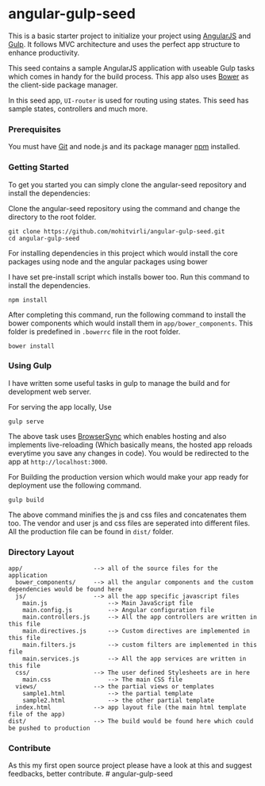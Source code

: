 # angular-gulp-seed

This is a basic starter project to initialize your project using [AngularJS](http://angularjs.org/) and [Gulp](http://gulpjs.com/). It follows MVC architecture and uses the perfect app structure to enhance productivity.

This seed contains a sample AngularJS application with useable Gulp tasks which comes in handy for the build process. This app also uses [Bower](https://bower.io/) as the client-side package manager.

In this seed app, `UI-router` is used for routing using states. This seed has sample states, controllers and much more.

### Prerequisites

You must have [Git](http://git-scm.com/) and node.js and its package manager [npm](http://nodejs.org/) installed.

### Getting Started

To get you started you can simply clone the angular-seed repository and install the dependencies:

Clone the angular-seed repository using the command and change the directory to the root folder.

```
git clone https://github.com/mohitvirli/angular-gulp-seed.git
cd angular-gulp-seed
```

For installing dependencies in this project which would install the core packages using node and the angular packages using bower

I have set pre-install script which installs bower too. Run this command to install the dependencies.

```
npm install
```
After completing this command, run the following command to install the bower components which would install them in `app/bower_components`. This folder is predefined in `.bowerrc` file in the root folder.

```
bower install
```

### Using Gulp

I have written some useful tasks in gulp to manage the build and for development web server.

For serving the app locally, Use

```
gulp serve
```

The above task uses [BrowserSync](https://www.browsersync.io/) which enables hosting and also implements live-reloading (Which basically means, the hosted app reloads everytime you save any changes in code). You would be redirected to the app at `http://localhost:3000`.

For Building the production version which would make your app ready for deployment use the following command.

```
gulp build
```

The above command minifies the js and css files and concatenates them too. The vendor and user js and css files are seperated into different files. All the production file can be found in `dist/` folder. 


### Directory Layout

```
app/                    --> all of the source files for the application
  bower_components/     --> all the angular components and the custom dependencies would be found here
  js/           		--> all the app specific javascript files
  	main.js             	--> Main JavaScript file
  	main.config.js      	--> Angular configuration file
  	main.controllers.js 	--> All the app controllers are written in this file
  	main.directives.js  	--> Custom directives are implemented in this file
  	main.filters.js     	--> custom filters are implemented in this file
  	main.services.js 		--> All the app services are written in this file
  css/                	--> The user defined Stylesheets are in here
    main.css                --> The main CSS file
  views/                --> the partial views or templates
    sample1.html            --> the partial template
    sample2.html            --> the other partial template
  index.html            --> app layout file (the main html template file of the app)
dist/                   --> The build would be found here which could be pushed to production
```

### Contribute 

As this my first open source project please have a look at this and suggest feedbacks, better contribute. #   a n g u l a r - g u l p - s e e d  
 